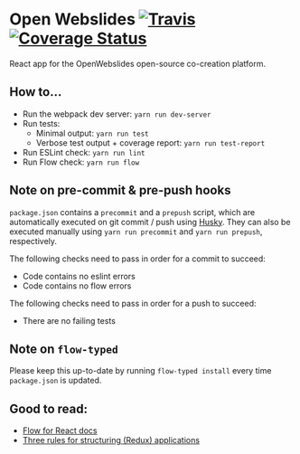 # Open Webslides [![Travis](https://travis-ci.org/OpenWebslides/openwebslides-frontend.svg?branch=master)](https://travis-ci.org/OpenWebslides/openwebslides-frontend) [![Coverage Status](https://coveralls.io/repos/github/OpenWebslides/openwebslides-frontend/badge.svg)](https://coveralls.io/github/OpenWebslides/openwebslides-frontend)

React app for the OpenWebslides open-source co-creation platform.

## How to...

- Run the webpack dev server: `yarn run dev-server`
- Run tests:
  - Minimal output: `yarn run test`
  - Verbose test output + coverage report: `yarn run test-report`
- Run ESLint check: `yarn run lint`
- Run Flow check: `yarn run flow`

## Note on pre-commit & pre-push hooks

`package.json` contains a `precommit` and a `prepush` script, which are automatically executed on git commit / push using [Husky](https://github.com/typicode/husky). They can also be executed manually using `yarn run precommit` and `yarn run prepush`, respectively.

The following checks need to pass in order for a commit to succeed:
- Code contains no eslint errors
- Code contains no flow errors

The following checks need to pass in order for a push to succeed:
- There are no failing tests

## Note on `flow-typed`

Please keep this up-to-date by running `flow-typed install` every time `package.json` is updated.

## Good to read:

- [Flow for React docs](https://flow.org/en/docs/react/)
- [Three rules for structuring (Redux) applications](https://jaysoo.ca/2016/02/28/organizing-redux-application/)
